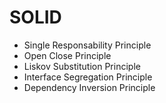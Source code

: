 # SOLID

- Single Responsability Principle
- Open Close Principle
- Liskov Substitution Principle
- Interface Segregation Principle
- Dependency Inversion Principle